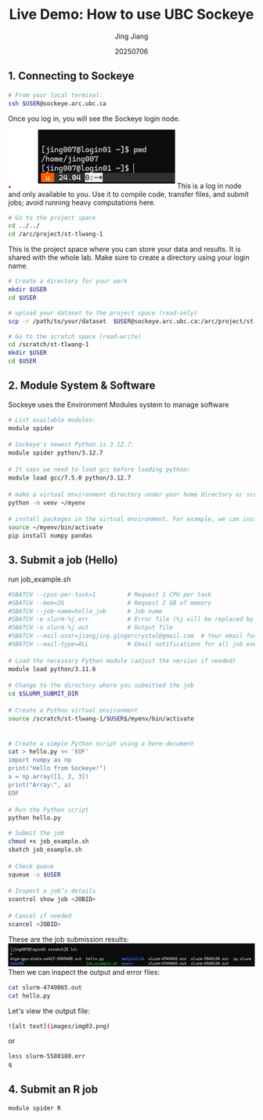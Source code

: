 <div align="center">

# Live Demo: How to use UBC Sockeye
Jing Jiang

20250706

</div>

## 1. Connecting to Sockeye

```bash
# From your local terminal:
ssh $USER@sockeye.arc.ubc.ca
```
Once you log in, you will see the Sockeye login node.

![login node](images/img01.png) This is a log in node and only available to you. Use it to compile code, transfer files, and submit jobs; avoid running heavy computations here.

```bash
# Go to the project space
cd ../../
cd /arc/project/st-tlwang-1
```
This is the project space where you can store your data and results. It is shared with the whole lab. Make sure to create a directory using your login name.

```bash
# Create a directory for your work      
mkdir $USER
cd $USER
```

```bash
# upload your dataset to the project space (read-only)
scp -r /path/to/your/dataset  $USER@sockeye.arc.ubc.ca:/arc/project/st-tlwang-1/$USER/dataset.csv
```
```bash
# Go to the scratch space (read-write)
cd /scratch/st-tlwang-1
mkdir $USER
cd $USER
```



## 2. Module System & Software
Sockeye uses the Environment Modules system to manage software 
```bash
# List available modules:
module spider

# Sockeye's newest Python is 3.12.7:
module spider python/3.12.7 

# It says we need to load gcc before loading python:
module load gcc/7.5.0 python/3.12.7

# make a virtual environment directory under your home directory or scratch space
python -m venv ~/myenv

# install packages in the virtual environment. For example, we can install numpy and pandas:
source ~/myenv/bin/activate
pip install numpy pandas
```

## 3. Submit a job (Hello)
run job_example.sh

```bash
#SBATCH --cpus-per-task=1         # Request 1 CPU per task
#SBATCH --mem=2G                  # Request 2 GB of memory
#SBATCH --job-name=hello_job      # Job name
#SBATCH -e slurm-%j.err           # Error file (%j will be replaced by the job ID)
#SBATCH -o slurm-%j.out           # Output file
#SBATCH --mail-user=jiangjing.gingercrystal@gmail.com  # Your email for notifications
#SBATCH --mail-type=ALL           # Email notifications for all job events

# Load the necessary Python module (adjust the version if needed)
module load python/3.11.6

# Change to the directory where you submitted the job
cd $SLURM_SUBMIT_DIR

# Create a Python virtual environment
source /scratch/st-tlwang-1/$USER$/myenv/bin/activate


# Create a simple Python script using a here-document
cat > hello.py << 'EOF'
import numpy as np
print("Hello from Sockeye!")
a = np.array([1, 2, 3])
print("Array:", a)
EOF

# Run the Python script
python hello.py
```

```bash
# Submit the job
chmod +x job_example.sh
sbatch job_example.sh

# Check queue
squeue -u $USER

# Inspect a job’s details
scontrol show job <JOBID>

# Cancel if needed
scancel <JOBID>
```
These are the job submission results:
![alt text](images/img02.png)
Then we can inspect the output and error files:

```bash
cat slurm-4749065.out
cat hello.py
```

Let's view the output file:
```bash
![alt text](images/img03.png)
```
or
```bash
less slurm-5580180.err
q
```

## 4. Submit an R job

```bash
module spider R
